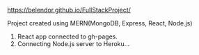 https://belendor.github.io/FullStackProject/

Project created using MERN(MongoDB, Express, React, Node.js)

1. React app connected to gh-pages.
2. Connecting Node.js server to Heroku...
